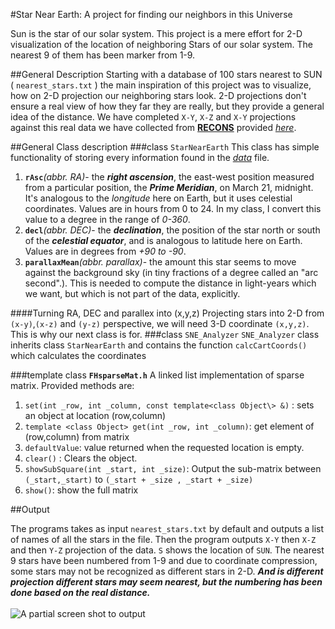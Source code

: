 #Star Near Earth: A project for finding our neighbors in this Universe

Sun is the star of our solar system. This project is a mere effort for 2-D visualization of the location of neighboring Stars of our solar system. The nearest 9 of them has been marker from 1-9.

##General Description
Starting with a database of 100 stars nearest to SUN ( `nearest_stars.txt` ) the main inspiration of this project was to visualize, how on 2-D projection our neighboring stars look. 2-D projections don't ensure a real view of how they far they are really, but they provide a general idea of the distance. We have completed `X-Y`, `X-Z` and `X-Y` projections against this real data we have collected from [**RECONS**](http://www.chara.gsu.edu/RECONS/) provided [*here*](http://www.chara.gsu.edu/RECONS/TOP100.posted.htm).

##General Class description
###class `StarNearEarth`
This class has simple functionality of storing every information found in the [*data*](http://www.chara.gsu.edu/RECONS/TOP100.posted.htm) file.<br>
1. **`rAsc`***(abbr. RA)*- the ***right ascension***, the east-west position measured from a particular position, the ***Prime Meridian***, on March 21, midnight. It's analogous to the *longitude* here on Earth, but it uses celestial coordinates. Values are in hours from 0 to 24. In my class, I convert this value to a degree in the range of *0-360*.<br>
2. **`decl`***(abbr. DEC)*- the ***declination***, the position of the star north or south of the ***celestial equator***, and is analogous to latitude here on Earth. Values are in degrees from *+90 to -90*.<br>
3. **`parallaxMean`***(abbr. parallax)*- the amount this star seems to move against the background sky (in tiny fractions of a degree called an "arc second".). This is needed to compute the distance in light-years which we want, but which is not part of the data, explicitly.

####Turning RA, DEC and parallex into (x,y,z)
Projecting stars into 2-D from `(x-y)`,`(x-z)` and `(y-z)` perspective, we will need 3-D coordinate `(x,y,z)`. This is why our next class is for.
###class `SNE_Analyzer`
`SNE_Analyzer` class inherits class `StarNearEarth` and contains the function `calcCartCoords()` which calculates the coordinates

###template class **`FHsparseMat.h`**
A linked list implementation of sparse matrix.  Provided methods are:<br>

1. `set(int _row, int _column, const template<class Object\> &)` : sets an object at location (row,column) <br>
2. `template <class Object> get(int _row, int _column)`: get element of (row,column) from matrix<br>
3. `defaultValue`: value returned when the requested location is empty.<br> 
4. `clear()` : Clears the object. <br>
5. `showSubSquare(int _start, int _size)`: Output the sub-matrix between `(_start,_start)` to `(_start + _size , _start + _size)`<br>
6. `show()`: show the full matrix

##Output

The programs takes as input `nearest_stars.txt` by default and outputs a list of names of all the stars in the file. Then the program outputs `X-Y` then `X-Z` and then `Y-Z` projection of the data. `S` shows the location of `SUN`. The nearest 9 stars have been numbered from 1-9 and due to coordinate compression, some stars may not be recognized as different stars in 2-D. ***And is different projection different stars may seem nearest, but the numbering has been done based on the real distance.***<br><br>
![A partial screen shot to output](http://s13.postimg.org/i6i32c1af/Capture.png)